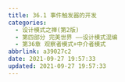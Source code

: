 ```yaml
---
title: 36.1 事件触发器的开发
categories: 
  - 设计模式之禅(第2版)
  - 第四部分 完美世界 ——设计模式混编
  - 第36章 观察者模式+中介者模式
abbrlink: a39027c2
date: 2021-09-27 19:57:33
updated: 2021-09-27 19:57:33
---
```

